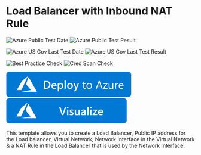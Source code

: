 # Load Balancer with Inbound NAT Rule

![Azure Public Test Date](https://azurequickstartsservice.blob.core.windows.net/badges/101-loadbalancer-with-nat-rule/PublicLastTestDate.svg)
![Azure Public Test Result](https://azurequickstartsservice.blob.core.windows.net/badges/101-loadbalancer-with-nat-rule/PublicDeployment.svg)

![Azure US Gov Last Test Date](https://azurequickstartsservice.blob.core.windows.net/badges/101-loadbalancer-with-nat-rule/FairfaxLastTestDate.svg)
![Azure US Gov Last Test Result](https://azurequickstartsservice.blob.core.windows.net/badges/101-loadbalancer-with-nat-rule/FairfaxDeployment.svg)

![Best Practice Check](https://azurequickstartsservice.blob.core.windows.net/badges/101-loadbalancer-with-nat-rule/BestPracticeResult.svg)
![Cred Scan Check](https://azurequickstartsservice.blob.core.windows.net/badges/101-loadbalancer-with-nat-rule/CredScanResult.svg)

[![Deploy To Azure](https://raw.githubusercontent.com/Azure/azure-quickstart-templates/master/1-CONTRIBUTION-GUIDE/images/deploytoazure.svg?sanitize=true)]("https://portal.azure.com/#create/Microsoft.Template/uri/https%3A%2F%2Fraw.githubusercontent.com%2FAzure%2Fazure-quickstart-templates%2Fmaster%2F101-loadbalancer-with-nat-rule%2Fazuredeploy.json")  [![Visualize](https://raw.githubusercontent.com/Azure/azure-quickstart-templates/master/1-CONTRIBUTION-GUIDE/images/visualizebutton.svg?sanitize=true)]("http://armviz.io/#/?load=https%3A%2F%2Fraw.githubusercontent.com%2FAzure%2Fazure-quickstart-templates%2Fmaster%2F101-loadbalancer-with-nat-rule%2Fazuredeploy.json")
    


    


This template allows you to create a Load Balancer, Public IP address for the Load balancer, Virtual Network, Network Interface in the Virtual Network & a NAT Rule in the Load Balancer that is used by the Network Interface.

